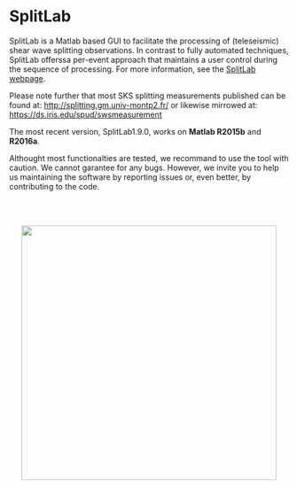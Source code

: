 # SplitLab

SplitLab is a Matlab based GUI to facilitate the processing of (teleseismic) shear wave splitting observations. In contrast to fully automated techniques, SplitLab offerssa per-event approach that maintains a user control during the sequence of processing. For more information, see the [SplitLab webpage](http://splitting.gm.univ-montp2.fr/).

Please note further that most SKS splitting measurements published can be found at: 
http://splitting.gm.univ-montp2.fr/ or likewise mirrowed at: https://ds.iris.edu/spud/swsmeasurement

The most recent version, SplitLab1.9.0, works on **Matlab R2015b** and **R2016a**.

Althought most functionalties are tested, we recommand to use the tool with caution. We cannot garantee for any bugs. However, we invite you to help us maintaining the software by reporting issues or, even better, by contributing to the code.

<br> </br>

<p align="center">
  <img src="https://github.com/john-robert/splitlab/blob/master/SplitLab1.9.0/screen.png" align="center" height="460">
</p>

